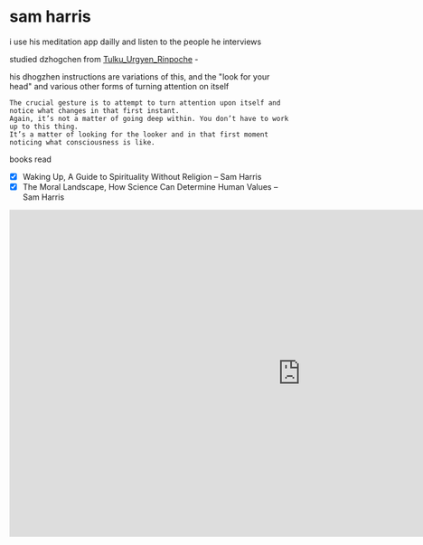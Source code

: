# sam harris

i use his meditation app dailly and listen to the people he interviews

studied dzhogchen from [Tulku_Urgyen_Rinpoche](https://en.wikipedia.org/wiki/Tulku_Urgyen_Rinpoche) -

his dhogzhen instructions are variations of this, and the "look for your head" and various other forms of turning attention on itself

	The crucial gesture is to attempt to turn attention upon itself and notice what changes in that first instant. 
	Again, it’s not a matter of going deep within. You don’t have to work up to this thing. 
	It’s a matter of looking for the looker and in that first moment noticing what consciousness is like.

books read

* [x] Waking Up, A Guide to Spirituality Without Religion – Sam Harris
* [x] The Moral Landscape, How Science Can Determine Human Values – Sam Harris

<iframe width="1029" height="579" src="https://www.youtube.com/embed/YX6Q1wecMP4?list=PLAzDc5kx_MiwGWhqw07SaBgk6wLp2Jhsp" frameborder="0" allow="accelerometer; autoplay; encrypted-media; gyroscope; picture-in-picture" allowfullscreen></iframe>


